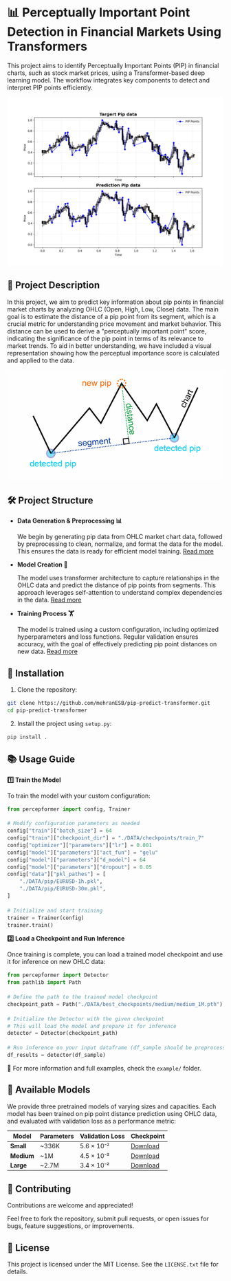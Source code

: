 # 📊 Perceptually Important Point Detection in Financial Markets Using Transformers

This project aims to identify Perceptually Important Points (PIP) in financial charts, such as stock market prices, using a Transformer-based deep learning model. The workflow integrates key components to detect and interpret PIP points efficiently.

![Distance explained](images/predVStarget.png)

##  📄 Project Description

In this project, we aim to predict key information about pip points in financial market charts by analyzing OHLC (Open, High, Low, Close) data. The main goal is to estimate the distance of a pip point from its segment, which is a crucial metric for understanding price movement and market behavior. This distance can be used to derive a "perceptually important point" score, indicating the significance of the pip point in terms of its relevance to market trends. To aid in better understanding, we have included a visual representation showing how the perceptual importance score is calculated and applied to the data.

![Distance explained](images/distance.png)

## 🛠️ Project Structure
- **Data Generation & Preprocessing 📊**

    We begin by generating pip data from OHLC market chart data, followed by preprocessing to clean, normalize, and format the data for the model. This ensures the data is ready for efficient model training. [Read more](docs/data-preprocessing.md)

- **Model Creation 🤖**

    The model uses transformer architecture to capture relationships in the OHLC data and predict the distance of pip points from segments. This approach leverages self-attention to understand complex dependencies in the data. [Read more](docs/model-architecture.md)

- **Training Process 🏋️**

    The model is trained using a custom configuration, including optimized hyperparameters and loss functions. Regular validation ensures accuracy, with the goal of effectively predicting pip point distances on new data. [Read more](docs/train-config.md)

## 🧩 Installation

1. Clone the repository:
```bash
git clone https://github.com/mehranESB/pip-predict-transformer.git
cd pip-predict-transformer
```

2. Install the project using `setup.py`:
```bash
pip install .
```

## 📚 Usage Guide

**1️⃣ Train the Model**

To train the model with your custom configuration:
```python
from percepformer import config, Trainer

# Modify configuration parameters as needed
config["train"]["batch_size"] = 64  
config["train"]["checkpoint_dir"] = "./DATA/checkpoints/train_7"
config["optimizer"]["parameters"]["lr"] = 0.001 
config["model"]["parameters"]["act_fun"] = "gelu"
config["model"]["parameters"]["d_model"] = 64
config["model"]["parameters"]["dropout"] = 0.05
config["data"]["pkl_pathes"] = [
    "./DATA/pip/EURUSD-1h.pkl",  
    "./DATA/pip/EURUSD-30m.pkl",  
]

# Initialize and start training
trainer = Trainer(config)  
trainer.train()
```

**2️⃣ Load a Checkpoint and Run Inference**

Once training is complete, you can load a trained model checkpoint and use it for inference on new OHLC data:
```python
from percepformer import Detector  
from pathlib import Path

# Define the path to the trained model checkpoint
checkpoint_path = Path("./DATA/best_checkpoints/medium/medium_1M.pth")

# Initialize the Detector with the given checkpoint
# This will load the model and prepare it for inference
detector = Detector(checkpoint_path)

# Run inference on your input dataframe (df_sample should be preprocessed OHLC data)
df_results = detector(df_sample)
```

📁 For more information and full examples, check the `example/` folder.

## 🧠 Available Models

We provide three pretrained models of varying sizes and capacities. Each model has been trained on pip point distance prediction using OHLC data, and evaluated with validation loss as a performance metric:

| Model  | Parameters | Validation Loss | Checkpoint |
|--------|------------|------------------|------------|
| **Small**  | ~336K      | 5.6 × 10⁻²       | [Download](https://drive.google.com/uc?export=download&id=1FGso_V19ZxWDbNFHCxxV3NrZh4auDJ30) | 
| **Medium** | ~1M        | 4.5 × 10⁻²       | [Download](https://drive.google.com/uc?export=download&id=1fPUzB8B0XuuDAS21ty4OSsOWDvzuDK_n) | 
| **Large**  | ~2.7M      | 3.4 × 10⁻²       | [Download](https://drive.google.com/uc?export=download&id=1v4SHS28EhBM3-L_HhHzmFpGbB9Sw1Bte) | 

## 🤝 Contributing
Contributions are welcome and appreciated!

Feel free to fork the repository, submit pull requests, or open issues for bugs, feature suggestions, or improvements.

## 📄 License
This project is licensed under the MIT License.
See the `LICENSE.txt` file for details.